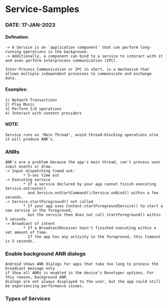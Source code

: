 # Service-Samples

### DATE: 17-JAN-2023

#### Defination:
    -> A Service is an `application component` that can perform long-running operations in the background. 
    -> Additionally, a component can bind to a service to interact with it and even perform interprocess communication (IPC). 
    
    Inter-Process Communication or IPC in short, is a mechanism that allows multiple independent processes to communicate and exchange data.

#### Examples:
	1) Network Transactions
	2) Play Music
	3) Perform I/O operations
	4) Interact with content providers

#### NOTE:	
	Service runs on 'Main Thread', avoid thread-blocking operations else it will produce ANR's.

### ANRs
	ANR's are a problem because the app's main thread, can't process user input events or draw.
	-> Input dispatching timed out:
			* 5-sec time out
	-> Executing service
			* If a service declared by your app cannot finish executing Service.onCreate() 
	   		  and Service.onStartCommand()/Service.onBind() within a few seconds.
	-> Service.startForeground() not called
			* If your app uses Context.startForegroundService() to start a new service in the foreground, 
			  but the service then does not call startForeground() within 5 seconds.
	-> Broadcast of intent
			* If a BroadcastReceiver hasn't finished executing within a set amount of time.
			  If the app has any activity in the foreground, this timeout is 5 seconds.
### Enable background ANR dialogs
	Android shows ANR dialogs for apps that take too long to process the broadcast message only 
	if Show all ANRs is enabled in the device’s Developer options. For this reason, background ANR 
	dialogs are not always displayed to the user, but the app could still be experiencing performance issues.
	
	
### Types of Services
	
	
	
	
	
	
	
	
	
